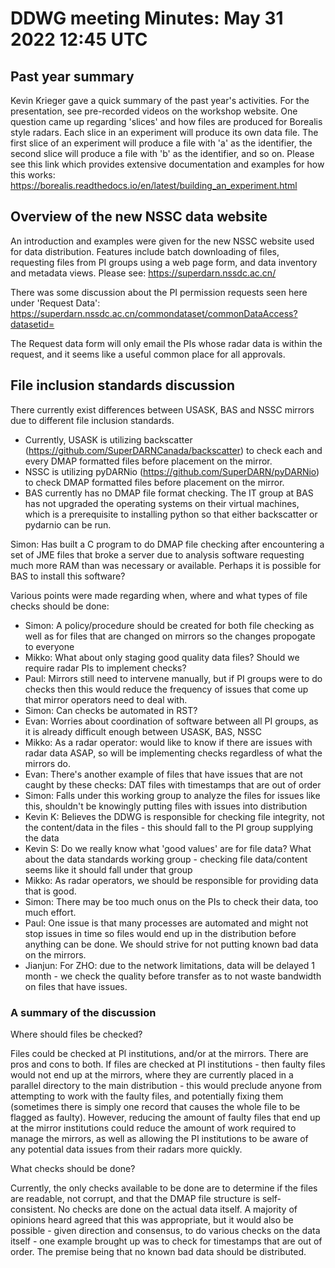 # DDWG meeting Minutes: May 31 2022 12:45 UTC

## Past year summary
Kevin Krieger gave a quick summary of the past year's activities. For the presentation, see 
pre-recorded videos on the workshop website.
One question came up regarding 'slices' and how files are produced for Borealis style radars.
Each slice in an experiment will produce its own data file. The first slice of an experiment will
produce a file with 'a' as the identifier, the second slice will produce a file with 'b' as the
identifier, and so on. 
Please see this link which provides extensive documentation and examples for how this works: 
https://borealis.readthedocs.io/en/latest/building_an_experiment.html

## Overview of the new NSSC data website
An introduction and examples were given for the new NSSC website used for data distribution.
Features include batch downloading of files, requesting files from PI groups using a web page form,
and data inventory and metadata views. Please see: https://superdarn.nssdc.ac.cn/ 

There was some discussion about the PI permission requests seen here under 'Request Data': 
https://superdarn.nssdc.ac.cn/commondataset/commonDataAccess?datasetid= 

The Request data form will only email the PIs whose radar data is within the request,
and it seems like a useful common place for all approvals.

## File inclusion standards discussion
There currently exist differences between USASK, BAS and NSSC mirrors due to different file inclusion
standards.
 - Currently, USASK is utilizing backscatter (https://github.com/SuperDARNCanada/backscatter) to 
check each and every DMAP formatted files before placement on the mirror.
 - NSSC is utilizing pyDARNio (https://github.com/SuperDARN/pyDARNio) to check DMAP formatted files 
before placement on the mirror.
 - BAS currently has no DMAP file format checking. The IT group at BAS has not upgraded the operating
systems on their virtual machines, which is a prerequisite to installing python so that either backscatter
or pydarnio can be run.

Simon: Has built a C program to do DMAP file checking after encountering a set of JME files that 
broke a server due to analysis software requesting much more RAM than was necessary or available.
Perhaps it is possible for BAS to install this software?

Various points were made regarding when, where and what types of file checks should be done:

 - Simon: A policy/procedure should be created for both file checking as well as for files that are changed on mirrors so the changes propogate to everyone
 - Mikko: What about only staging good quality data files? Should we require radar PIs to implement checks?
 - Paul: Mirrors still need to intervene manually, but if PI groups were to do checks then this would reduce the frequency of issues that come up that mirror operators need to deal with.
 - Simon: Can checks be automated in RST?
 - Evan: Worries about coordination of software between all PI groups, as it is already difficult enough between USASK, BAS, NSSC
 - Mikko: As a radar operator: would like to know if there are issues with radar data ASAP, so will be implementing checks regardless of what the mirrors do.
 - Evan: There's another example of files that have issues that are not caught by these checks: DAT files with timestamps that are out of order
 - Simon: Falls under this working group to analyze the files for issues like this, shouldn't be knowingly putting files with issues into distribution
 - Kevin K: Believes the DDWG is responsible for checking file integrity, not the content/data in the files - this should fall to the PI group supplying the data
 - Kevin S: Do we really know what 'good values' are for file data? What about the data standards working group - checking file data/content seems like it should fall under that group
 - Mikko: As radar operators, we should be responsible for providing data that is good.
 - Simon: There may be too much onus on the PIs to check their data, too much effort.
 - Paul: One issue is that many processes are automated and might not stop issues in time so files would end up in the distribution before anything can be done. We should strive for not putting known bad data on the mirrors.
 - Jianjun: For ZHO: due to the network limitations, data will be delayed 1 month - we check the quality before transfer as to not waste bandwidth on files that have issues.


### A summary of the discussion
Where should files be checked?

Files could be checked at PI institutions, and/or at the mirrors.
There are pros and cons to both. If files are checked at PI institutions - then faulty files would not
end up at the mirrors, where they are currently placed in a parallel directory to the main distribution - this would
preclude anyone from attempting to work with the faulty files, and potentially fixing them (sometimes there is simply one
record that causes the whole file to be flagged as faulty). However, reducing the amount of faulty files
that end up at the mirror institutions could reduce the amount of work required to manage the mirrors, as well
as allowing the PI institutions to be aware of any potential data issues from their radars more quickly.

What checks should be done?

Currently, the only checks available to be done are to determine if the files are readable, not corrupt, and
that the DMAP file structure is self-consistent. No checks are done on the actual data itself. A majority of 
opinions heard agreed that this was appropriate, but it would also be possible - given direction and consensus, to 
do various checks on the data itself - one example brought up was to check for timestamps that are out of order.
The premise being that no known bad data should be distributed. 